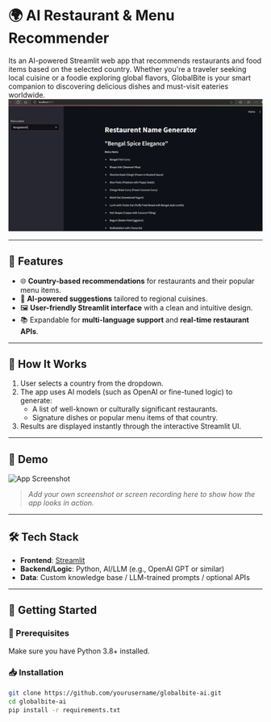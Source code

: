 # 🌍 AI Restaurant & Menu Recommender

Its an AI-powered Streamlit web app that recommends restaurants and food items based on the selected country. Whether you're a traveler seeking local cuisine or a foodie exploring global flavors, GlobalBite is your smart companion to discovering delicious dishes and must-visit eateries worldwide.
![alt](https://github.com/shadatshohan/shadatshohan-AI-Restaurant-Menu-Recommender/blob/1af1a4cf58b7b913785a8960f30286a5bb152354/restaurent_recommender.png)

---

## 🚀 Features

- 🌐 **Country-based recommendations** for restaurants and their popular menu items.
- 🤖 **AI-powered suggestions** tailored to regional cuisines.
- 🖼️ **User-friendly Streamlit interface** with a clean and intuitive design.
- 📚 Expandable for **multi-language support** and **real-time restaurant APIs**.

---

## 🧠 How It Works

1. User selects a country from the dropdown.
2. The app uses AI models (such as OpenAI or fine-tuned logic) to generate:
   - A list of well-known or culturally significant restaurants.
   - Signature dishes or popular menu items of that country.
3. Results are displayed instantly through the interactive Streamlit UI.

---

## 📸 Demo

![App Screenshot](demo_screenshot.png)

> *Add your own screenshot or screen recording here to show how the app looks in action.*

---

## 🛠️ Tech Stack

- **Frontend**: [Streamlit](https://streamlit.io/)
- **Backend/Logic**: Python, AI/LLM (e.g., OpenAI GPT or similar)
- **Data**: Custom knowledge base / LLM-trained prompts / optional APIs

---

## 🏁 Getting Started

### 🔧 Prerequisites

Make sure you have Python 3.8+ installed.

### 📥 Installation

```bash
git clone https://github.com/yourusername/globalbite-ai.git
cd globalbite-ai
pip install -r requirements.txt
